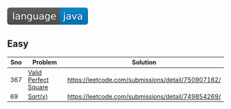 ![language](https://github.com/jagadeeshkmanne/dsa/blob/master/resources/language-java-blue.svg?raw=true)

## Easy
| Sno | Problem                                                                     | Solution                                           |
|-----|-----------------------------------------------------------------------------|----------------------------------------------------|
| 367 | [Valid Perfect Square](https://leetcode.com/problems/valid-perfect-square/) | https://leetcode.com/submissions/detail/750907162/ |
| 69  | [Sqrt(x)](https://leetcode.com/problems/sqrtx/)                             | https://leetcode.com/submissions/detail/749854269/ |